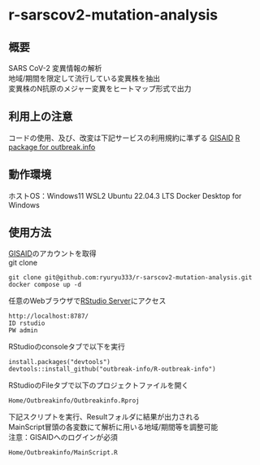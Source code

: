 # r-sarscov2-mutation-analysis
## 概要
SARS CoV-2 変異情報の解析  
地域/期間を限定して流行している変異株を抽出  
変異株のN抗原のメジャー変異をヒートマップ形式で出力  

## 利用上の注意
コードの使用、及び、改変は下記サービスの利用規約に準ずる
[GISAID](https://gisaid.org/)
[R package for outbreak.info](https://outbreak-info.github.io/R-outbreak-info/)

## 動作環境
ホストOS：Windows11
WSL2 Ubuntu 22.04.3 LTS
Docker Desktop for Windows

## 使用方法
[GISAID](https://gisaid.org/)のアカウントを取得  
git clone  

    git clone git@github.com:ryuryu333/r-sarscov2-mutation-analysis.git
    docker compose up -d  

任意のWebブラウザで[RStudio Server](http://localhost:8787/)にアクセス  

    http://localhost:8787/  
    ID rstudio  
    PW admin  

RStudioのconsoleタブで以下を実行

    install.packages("devtools")  
    devtools::install_github("outbreak-info/R-outbreak-info")  

RStudioのFileタブで以下のプロジェクトファイルを開く  
    
    Home/Outbreakinfo/Outbreakinfo.Rproj

下記スクリプトを実行、Resultフォルダに結果が出力される  
MainScript冒頭の各変数にて解析に用いる地域/期間等を調整可能  
注意：GISAIDへのログインが必須  

    Home/Outbreakinfo/MainScript.R  
